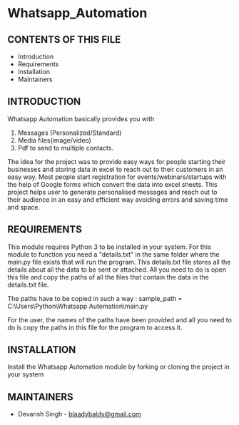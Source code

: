 # Whatsapp_Automation

CONTENTS OF THIS FILE
---------------------

 * Introduction
 * Requirements
 * Installation
 * Maintainers


INTRODUCTION
------------

Whatsapp Automation basically provides you with 
  1. Messages (Personalized/Standard)
  2. Media files(image/video)
  3. Pdf
to send to multiple contacts.

The idea for the project was to provide easy ways for people starting their businesses
and storing data in excel to reach out to their customers in an easy way.
Most people start registration for events/webinars/startups with the help of Google 
forms which convert the data into excel sheets.
This project helps user to generate personalised messages and reach out to their
audience in an easy and efficient way avoiding errors and saving time and space.

REQUIREMENTS
------------

This module requires Python 3 to be installed in your system.
For this module to function you need a "details.txt" in the same folder where the 
main.py file exists that will run the program.
This details.txt file stores all the details about all the data to be sent or
attached.
All you need to do is open this file and copy the paths of all the files that 
contain the data in the details.txt file.

The paths have to be copied in such a way : 
sample_path = C:\Users\Python\Whatsapp Automation\main.py

For the user, the names of the paths have been provided and all you need to do
is copy the paths in this file for the program to access it.


INSTALLATION
------------

Install the Whatsapp Automation module by forking or cloning the project in your 
system



MAINTAINERS
-----------

 * Devansh Singh - blaadybaldy@gmail.com


